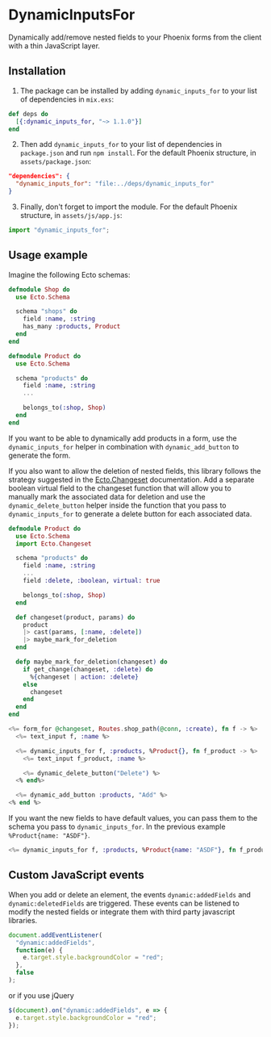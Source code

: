 # DynamicInputsFor

Dynamically add/remove nested fields to your Phoenix forms from the client with a
thin JavaScript layer.

## Installation

1. The package can be installed by adding `dynamic_inputs_for` to your list of
   dependencies in `mix.exs`:

```elixir
def deps do
  [{:dynamic_inputs_for, "~> 1.1.0"}]
end
```

2. Then add `dynamic_inputs_for` to your list of dependencies in `package.json` and
   run `npm install`. For the default Phoenix structure, in `assets/package.json`:

```json
"dependencies": {
  "dynamic_inputs_for": "file:../deps/dynamic_inputs_for"
}
```

3. Finally, don't forget to import the module. For the default Phoenix structure, in
   `assets/js/app.js`:

```js
import "dynamic_inputs_for";
```

## Usage example

Imagine the following Ecto schemas:

```elixir
defmodule Shop do
  use Ecto.Schema

  schema "shops" do
    field :name, :string
    has_many :products, Product
  end
end

defmodule Product do
  use Ecto.Schema

  schema "products" do
    field :name, :string
    ...

    belongs_to(:shop, Shop)
  end
end
```

If you want to be able to dynamically add products in a form, use the
`dynamic_inputs_for` helper in combination with `dynamic_add_button` to generate
the form.

If you also want to allow the deletion of nested fields, this library follows the
strategy suggested in the
[Ecto.Changeset](https://hexdocs.pm/ecto/Ecto.Changeset.html) documentation. Add a
separate boolean virtual field to the changeset function that will allow you to
manually mark the associated data for deletion and use the `dynamic_delete_button`
helper inside the function that you pass to `dynamic_inputs_for` to generate a delete
button for each associated data.

```elixir
defmodule Product do
  use Ecto.Schema
  import Ecto.Changeset

  schema "products" do
    field :name, :string
    ...
    field :delete, :boolean, virtual: true

    belongs_to(:shop, Shop)
  end

  def changeset(product, params) do
    product
    |> cast(params, [:name, :delete])
    |> maybe_mark_for_deletion
  end

  defp maybe_mark_for_deletion(changeset) do
    if get_change(changeset, :delete) do
      %{changeset | action: :delete}
    else
      changeset
    end
  end
end
```

```eex
<%= form_for @changeset, Routes.shop_path(@conn, :create), fn f -> %>
  <%= text_input f, :name %>

  <%= dynamic_inputs_for f, :products, %Product{}, fn f_product -> %>
    <%= text_input f_product, :name %>

    <%= dynamic_delete_button("Delete") %>
  <% end%>

  <%= dynamic_add_button :products, "Add" %>
<% end %>
```

If you want the new fields to have default values, you can pass them to the schema
you pass to `dynamic_inputs_for`. In the previous example `%Product{name: "ASDF"}`.

```eex
<%= dynamic_inputs_for f, :products, %Product{name: "ASDF"}, fn f_product -> %>
```

## Custom JavaScript events

When you add or delete an element, the events `dynamic:addedFields` and
`dynamic:deletedFields` are triggered. These events can be listened to modify the
nested fields or integrate them with third party javascript libraries.

```js
document.addEventListener(
  "dynamic:addedFields",
  function(e) {
    e.target.style.backgroundColor = "red";
  },
  false
);
```

or if you use jQuery

```js
$(document).on("dynamic:addedFields", e => {
  e.target.style.backgroundColor = "red";
});
```

